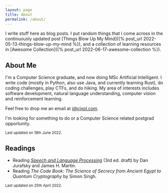 ```yaml
---
layout: page
title: About
permalink: /about/
---
```


I write stuff here as blog posts. I put random things that I come across in the continuously updated post [Things Blow Up My Mind]({% post_url 2022-05-13-things-blow-up-my-mind %}), and a collection of learning resources in [Awesome Collection]({% post_url 2022-06-17-awesome-collection %}).

## About Me

I'm a Computer Science graduate, and now doing MSc Artificial Intelligent. I write code (mostly in Python, also use Java, and currently learning Rust), do coding challenges, play CTFs, and do hiking. My area of interests includes software development, natural language understanding, computer vision and reinforcement learning.

Feel free to drop me an email at <i@cjxol.com>.

I'm looking for something to do or a Computer Science related postgrad opportunity.

<small>Last updated on 18th June 2022.</small>

## Readings

- Reading [*Speech and Language Processing*](https://web.stanford.edu/~jurafsky/slp3/) (3rd ed. draft) by Dan Jurafsky and James H. Martin.
- Reading *The Code Book: The Science of Secrecy from Ancient Egypt to Quantum Cryptography* by Simon Singh.

<small>Last updated on 25th April 2022.</small>
